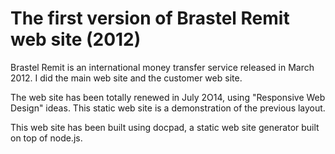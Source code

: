# The first version of Brastel Remit web site (2012)

Brastel Remit is an international money transfer service released in March 2012. I did the main web site and the customer web site.

The web site has been totally renewed in July 2O14, using "Responsive Web Design" ideas.
This static web site is a demonstration of the previous layout. 

This web site has been built using docpad, a static web site generator built on top of node.js.
